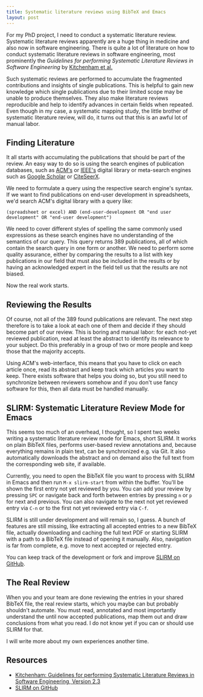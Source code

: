 ```yaml
---
title: Systematic literature reviews using BibTeX and Emacs
layout: post
---
```


For my PhD project, I need to conduct a systematic literature
review. Systematic literature reviews apparently are a huge thing in
medicine and also now in software engineering. There is quite a lot of
literature on how to conduct systematic literature reviews in software
engineering, most prominently the *Guidelines for performing
Systematic Literature Reviews in Software Engineering* by
[Kitchenham et al.][kitchenham]

Such systematic reviews are performed to accumulate the fragmented
contributions and insights of single publications. This is helpful to
gain new knowledge which single publications due to their limited
scope may be unable to produce themselves. They also make literature
reviews reproducible and help to identify advances in certain fields
when repeated. Even though in my case, a systematic mapping study, the
little brother of systematic literature review, will do, it turns out
that this is an awful lot of manual labor.

## Finding Literature  ##

It all starts with accumulating the publications that should be part
of the review. An easy way to do so is using the search engines of
publication databases, such as [ACM's](http://dl.acm.org) or
[IEEE's](http://ieeexplore.ieee.org) digital library or meta-search
engines such as [Google Scholar](https://scholar.google.com) or
[CiteSeerX](http://citeseerx.ist.psu.edu).

We need to formulate a query using the respective search engine's
syntax. If we want to find publications on end-user development in
spreadsheets, we'd search ACM's digital library with a query like:

```
(spreadsheet or excel) AND (end-user-development OR "end user development" OR "end-user development")
```

We need to cover different styles of spelling the same commonly used
expressions as these search engines have no understanding of the
semantics of our query. This query returns 389 publications, all of
which contain the search query in one form or another. We need to
perform some quality assurance, either by comparing the results to a
list with key publications in our field that must also be included in
the results or by having an acknowledged expert in the field tell us
that the results are not biased.

Now the real work starts.

## Reviewing the Results ##

Of course, not all of the 389 found publications are relevant. The
next step therefore is to take a look at each one of them and decide
if they should become part of our review. This is boring and manual
labor: for each not-yet reviewed publication, read at least the
abstract to identify its relevance to your subject. Do this preferably
in a group of two or more people and keep those that the majority
accepts.

Using ACM's web-interface, this means that you have to click on each
article once, read its abstract and keep track which articles you want
to keep. There exists software that helps you doing so, but you still
need to synchronize between reviewers somehow and if you don't use
fancy software for this, then all data must be handled manually.

## SLIRM: Systematic Literature Review Mode for Emacs ##

This seems too much of an overhead, I thought, so I spent two weeks
writing a systematic literature review mode for Emacs, short SLIRM. It
works on plain BibTeX files, performs user-based review annotations
and, because everything remains in plain text, can be synchronized
e.g. via Git. It also automatically downloads the abstract and on
demand also the full text from the corresponding web site, if
available.

Currently, you need to open the BibTeX file you want to process with
SLIRM in Emacs and then run ```M-x slirm-start``` from within the
buffer. You'll be shown the first entry not yet reviewed by you. You
can add your review by pressing ```SPC``` or navigate back and forth
between entries by pressing ```n``` or ```p``` for next and
previous. You can also navigate to the next not yet reviewed entry via
```C-n``` or to the first not yet reviewed entry via ```C-f```.

SLIRM is still under development and will remain so, I guess. A bunch
of features are still missing, like extracting all accepted entries to
a new BibTeX file, actually downloading and caching the full text PDF
or starting SLIRM with a path to a BibTeX file instead of opening it
manually. Also, navigation is far from complete, e.g. move to next
accepted or rejected entry.

You can keep track of the development or fork and improve
[SLIRM on GitHub][slirm].

## The Real Review ##

When you and your team are done reviewing the entries in your shared
BibTeX file, the real review starts, which you maybe can but probably
shouldn't automate. You must read, annotated and most importantly
understand the until now accepted publications, map them out and draw
conclusions from what you read. I do not know yet if you can or should
use SLIRM for that.

I will write more about my own experiences another time.

## Resources ##

- [Kitchenham: Guidelines for performing Systematic Literature Reviews in Software Engineering, Version 2.3][kitchenham]
- [SLIRM on GitHub][slirm]


[kitchenham]: http://www.cse.chalmers.se/~feldt/advice/kitchenham_2007_systematic_reviews_report_updated.pdf
[slirm]: https://github.com/fbie/slirm
